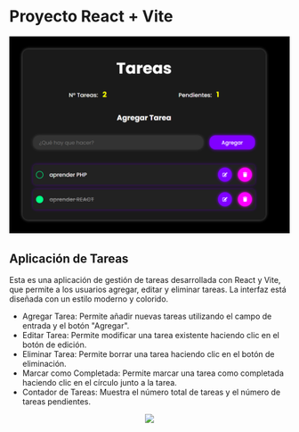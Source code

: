 #  Proyecto React + Vite

![Texto alternativo](./public/app.png)

## Aplicación de Tareas
Esta es una aplicación de gestión de tareas desarrollada con React y Vite, que permite a los usuarios agregar, editar y eliminar tareas. La interfaz está diseñada con un estilo moderno y colorido.

- Agregar Tarea: Permite añadir nuevas tareas utilizando el campo de entrada y el botón "Agregar".
- Editar Tarea: Permite modificar una tarea existente haciendo clic en el botón de edición.
- Eliminar Tarea: Permite borrar una tarea haciendo clic en el botón de eliminación.
- Marcar como Completada: Permite marcar una tarea como completada haciendo clic en el círculo junto a la tarea.
- Contador de Tareas: Muestra el número total de tareas y el número de tareas pendientes.

<div align="center">
<a href="https://es.react.dev/">
    <img src= "https://img.shields.io/badge/React-20232A?style=for-the-badge&logo=react&logoColor=61DAFB"/>
</a>
